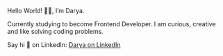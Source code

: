 Hello World! 🙋‍♀️, I’m Darya.

Currently studying to become Frontend Developer.
I am curious, creative and like solving coding problems. 

Say hi 👋  on LinkedIn: [Darya on LinkedIn](https://www.linkedin.com/in/daryalapata/)
